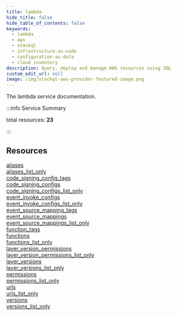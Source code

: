 ```yaml
---
title: lambda
hide_title: false
hide_table_of_contents: false
keywords:
  - lambda
  - aws
  - stackql
  - infrastructure-as-code
  - configuration-as-data
  - cloud inventory
description: Query, deploy and manage AWS resources using SQL
custom_edit_url: null
image: /img/stackql-aws-provider-featured-image.png
---
```


The lambda service documentation.

:::info Service Summary

<div class="row">
<div class="providerDocColumn">
<span>total resources:&nbsp;<b>23</b></span><br />
</div>
</div>

:::

## Resources
<div class="row">
<div class="providerDocColumn">
<a href="/services/lambda/aliases/">aliases</a><br />
<a href="/services/lambda/aliases_list_only/">aliases_list_only</a><br />
<a href="/services/lambda/code_signing_config_tags/">code_signing_config_tags</a><br />
<a href="/services/lambda/code_signing_configs/">code_signing_configs</a><br />
<a href="/services/lambda/code_signing_configs_list_only/">code_signing_configs_list_only</a><br />
<a href="/services/lambda/event_invoke_configs/">event_invoke_configs</a><br />
<a href="/services/lambda/event_invoke_configs_list_only/">event_invoke_configs_list_only</a><br />
<a href="/services/lambda/event_source_mapping_tags/">event_source_mapping_tags</a><br />
<a href="/services/lambda/event_source_mappings/">event_source_mappings</a><br />
<a href="/services/lambda/event_source_mappings_list_only/">event_source_mappings_list_only</a><br />
<a href="/services/lambda/function_tags/">function_tags</a><br />
<a href="/services/lambda/functions/">functions</a>
</div>
<div class="providerDocColumn">
<a href="/services/lambda/functions_list_only/">functions_list_only</a><br />
<a href="/services/lambda/layer_version_permissions/">layer_version_permissions</a><br />
<a href="/services/lambda/layer_version_permissions_list_only/">layer_version_permissions_list_only</a><br />
<a href="/services/lambda/layer_versions/">layer_versions</a><br />
<a href="/services/lambda/layer_versions_list_only/">layer_versions_list_only</a><br />
<a href="/services/lambda/permissions/">permissions</a><br />
<a href="/services/lambda/permissions_list_only/">permissions_list_only</a><br />
<a href="/services/lambda/urls/">urls</a><br />
<a href="/services/lambda/urls_list_only/">urls_list_only</a><br />
<a href="/services/lambda/versions/">versions</a><br />
<a href="/services/lambda/versions_list_only/">versions_list_only</a>
</div>
</div>